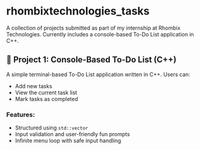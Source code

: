 # rhombixtechnologies_tasks
A collection of projects submitted as part of my internship at Rhombix Technologies. Currently includes a console-based To-Do List application in C++.

## 📌 Project 1: Console-Based To-Do List (C++)

A simple terminal-based To-Do List application written in C++. Users can:
- Add new tasks
- View the current task list
- Mark tasks as completed

### Features:
- Structured using `std::vector`
- Input validation and user-friendly fun prompts
- Infinite menu loop with safe input handling

